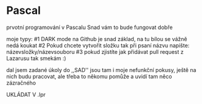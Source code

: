# Pascal
prvotní programování v Pascalu
Snad vám to bude fungovat dobře

 moje typy:
 #1 DARK mode na Github je snad základ, na tu bílou se vážně nedá koukat
 #2 Pokud chcete vytvořit složku tak při psaní názvu napište: názevsložky/názevsouboru
 #3 pokud zjistíte jak přidávat pull request z Lazarusu tak smekám :) 
 
 dal jsem zadané úkoly do ,,SAD'' jsou tam i moje nefunkční pokusy, ještě na nich budu pracovat, ale třeba to někomu pomůže a uvidí tam něco zázračného

UKLÁDAT V  .lpr
